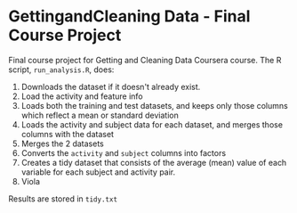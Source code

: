 # GettingandCleaning Data - Final Course Project

Final course project for Getting and Cleaning Data Coursera course.
The R script, `run_analysis.R`, does:

1) Downloads the dataset if it doesn't already exist.
2) Load the activity and feature info
3) Loads both the training and test datasets, and keeps only those columns which
   reflect a mean or standard deviation
4) Loads the activity and subject data for each dataset, and merges those
   columns with the dataset
5) Merges the 2 datasets
6) Converts the `activity` and `subject` columns into factors
7) Creates a tidy dataset that consists of the average (mean) value of each
   variable for each subject and activity pair.
8) Viola

Results are stored in `tidy.txt`

